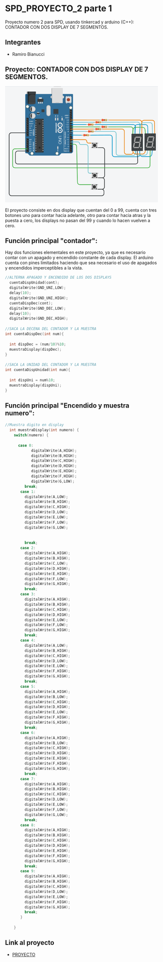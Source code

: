 # SPD_PROYECTO_2 parte 1
Proyecto numero 2 para SPD, usando tinkercad y arduino (C++): CONTADOR CON DOS DISPLAY DE 7 SEGMENTOS.
## Integrantes
- Ramiro Bianucci
## Proyecto: CONTADOR CON DOS DISPLAY DE 7 SEGMENTOS.
![Tinkercad](./img/Screenshot_4.png)

El proyecto consiste en dos display que cuentan del 0 a 99, cuenta con tres botones
uno para contar hacia adelante, otro para contar hacia atras y la puesta a cero, los displays no pasan del 99 y cuando lo hacen
vuelven a cero.

## Función principal "contador":
Hay dos funciones elementales en este proyecto, ya que es necesario contar con un apagado y encendido constante de cada display.
El arduino cuenta con pines limitados haciendo que sea necesario el uso de apagados y encendidos imperceptibles a la vista.
~~~ C
//ALTERNA APAGADO Y ENCENDIDO DE LOS DOS DISPLAYS
  cuentaDispUnidad(cont);
  digitalWrite(GND_UNI,LOW);
  delay(10);
  digitalWrite(GND_UNI,HIGH);
  cuentaDispDec(cont);
  digitalWrite(GND_DEC,LOW);
  delay(10);
  digitalWrite(GND_DEC,HIGH);

//SACA LA DECENA DEL CONTADOR Y LA MUESTRA
int cuentaDispDec(int num){
  
  int dispDec = (num/10)%10;
  muestraDisplay(dispDec);
}

//SACA LA UNIDAD DEL CONTADOR Y LA MUESTRA
int cuentaDispUnidad(int num){
  
  int dispUni = num%10;
  muestraDisplay(dispUni);
}
~~~

## Función principal "Encendido y muestra numero":
~~~C
//Muestra digito en display
  int muestraDisplay(int numero) {
    switch(numero) {
      
      case 0:
            digitalWrite(A,HIGH);
            digitalWrite(B,HIGH);
            digitalWrite(C,HIGH);
            digitalWrite(D,HIGH);
            digitalWrite(E,HIGH);
            digitalWrite(F,HIGH);
            digitalWrite(G,LOW);
         break;
       case 1:
      	 digitalWrite(A,LOW);
         digitalWrite(B,HIGH);
         digitalWrite(C,HIGH);
         digitalWrite(D,LOW);
         digitalWrite(E,LOW);
         digitalWrite(F,LOW);
         digitalWrite(G,LOW);
      
 
         break; 
       case 2:
         digitalWrite(A,HIGH);
         digitalWrite(B,HIGH);
         digitalWrite(C,LOW);
         digitalWrite(D,HIGH);
         digitalWrite(E,HIGH);
         digitalWrite(F,LOW);
         digitalWrite(G,HIGH);
         break;
       case 3:
         digitalWrite(A,HIGH);
         digitalWrite(B,HIGH);
         digitalWrite(C,HIGH);
         digitalWrite(D,HIGH);
         digitalWrite(E,LOW);
         digitalWrite(F,LOW);
         digitalWrite(G,HIGH);
         break;
       case 4:
         digitalWrite(A,LOW);
         digitalWrite(B,HIGH);
         digitalWrite(C,HIGH);
         digitalWrite(D,LOW);
         digitalWrite(E,LOW);
         digitalWrite(F,HIGH);
         digitalWrite(G,HIGH);
         break;
       case 5:
         digitalWrite(A,HIGH);
         digitalWrite(B,LOW);
         digitalWrite(C,HIGH);
         digitalWrite(D,HIGH);
         digitalWrite(E,LOW);
         digitalWrite(F,HIGH);
         digitalWrite(G,HIGH);
         break;
       case 6:
         digitalWrite(A,HIGH);
         digitalWrite(B,LOW);
         digitalWrite(C,HIGH);
         digitalWrite(D,HIGH);
         digitalWrite(E,HIGH);
         digitalWrite(F,HIGH);
         digitalWrite(G,HIGH);
         break;
       case 7:
         digitalWrite(A,HIGH);
         digitalWrite(B,HIGH);
         digitalWrite(C,HIGH);
         digitalWrite(D,LOW);
         digitalWrite(E,LOW);
         digitalWrite(F,LOW);
         digitalWrite(G,LOW);
         break;
       case 8:
         digitalWrite(A,HIGH);
         digitalWrite(B,HIGH);
         digitalWrite(C,HIGH);
         digitalWrite(D,HIGH);
         digitalWrite(E,HIGH);
         digitalWrite(F,HIGH);
         digitalWrite(G,HIGH);
         break;
       case 9:
         digitalWrite(A,HIGH);
         digitalWrite(B,HIGH);
         digitalWrite(C,HIGH);
         digitalWrite(D,LOW);
         digitalWrite(E,LOW);
         digitalWrite(F,HIGH);
         digitalWrite(G,HIGH);
         break;
   	   }
  
  	}
~~~

## Link al proyecto
- [PROYECTO](https://www.tinkercad.com/things/9bGdDc5tAb0?sharecode=gKVoqApC9xa9Q-Oz-JwA3f67M1zOfP7FezUBNaChvgA) 

